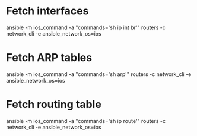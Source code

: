 # Fetch interfaces
ansible -m ios_command -a "commands='sh ip int br'" routers -c network_cli -e ansible_network_os=ios

# Fetch ARP tables
ansible -m ios_command -a "commands='sh arp'" routers -c network_cli -e ansible_network_os=ios

# Fetch routing table
ansible -m ios_command -a "commands='sh ip route'" routers -c network_cli -e ansible_network_os=ios
